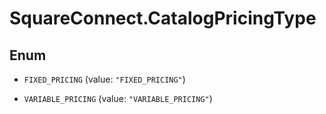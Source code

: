 # SquareConnect.CatalogPricingType

## Enum


* `FIXED_PRICING` (value: `"FIXED_PRICING"`)

* `VARIABLE_PRICING` (value: `"VARIABLE_PRICING"`)


